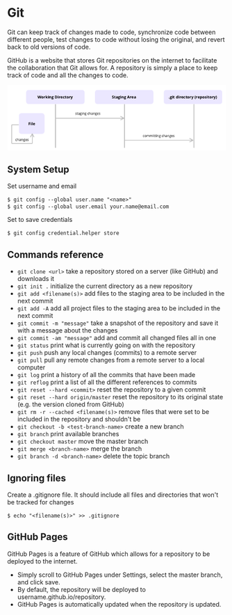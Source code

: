 # Git

Git can keep track of changes made to code, synchronize code between different people, test changes to code without losing the original, and revert back to old versions of code.

GitHub is a website that stores Git repositories on the internet to facilitate the collaboration that Git allows for. A repository is simply a place to keep track of code and all the changes to code.

![Staging and Committing](../img/staging_and_committing.png)

## System Setup

Set username and email
```Shell
$ git config --global user.name "<name>"
$ git config --global user.email your.name@email.com
```

Set to save credentials
```Shell
$ git config credential.helper store
```

## Commands reference

* `git clone <url>` take a repository stored on a server (like GitHub) and downloads it
* `git init .` initialize the current directory as a new repository
* `git add <filename(s)>` add files to the staging area to be included in the next commit
* `git add -A` add all project files to the staging area to be included in the next commit
* `git commit -m "message"` take a snapshot of the repository and save it with a message about the changes
* `git commit -am "message"` add and commit all changed files all in one
* `git status` print what is currently going on with the repository
* `git push` push any local changes (commits) to a remote server
* `git pull` pull any remote changes from a remote server to a local computer
* `git log` print a history of all the commits that have been made
* `git reflog` print a list of all the different references to commits
* `git reset --hard <commit>` reset the repository to a given commit
* `git reset --hard origin/master` reset the repository to its original state (e.g. the version cloned from GitHub)
* `git rm -r --cached <filename(s)>` remove files that were set to be included in the repository and shouldn't be
* `git checkout -b <test-branch-name>` create a new branch
* `git branch` print available branches
* `git checkout master` move the master branch
* `git merge <branch-name>` merge the branch
* `git branch -d <branch-name>` delete the topic branch


## Ignoring files

Create a .gitignore file. It should include all files and directories that won't be tracked for changes
```shell
$ echo "<filename(s)>" >> .gitignore
```

## GitHub Pages

GitHub Pages is a feature of GitHub which allows for a repository to be deployed to the internet.

* Simply scroll to GitHub Pages under Settings, select the master branch, and click save.
* By default, the repository will be deployed to username.github.io/repository.
* GitHub Pages is automatically updated when the repository is updated.
